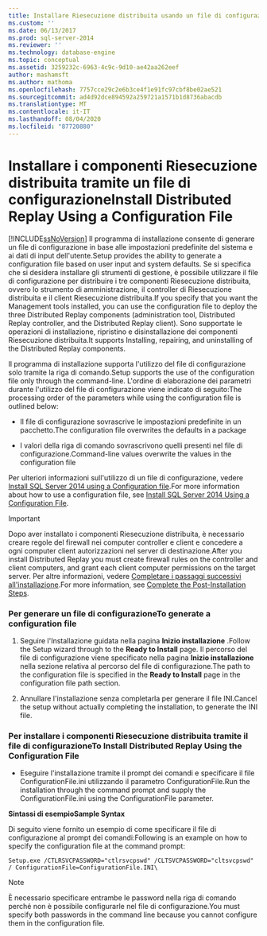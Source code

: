 ```yaml
---
title: Installare Riesecuzione distribuita usando un file di configurazione | Microsoft Docs
ms.custom: ''
ms.date: 06/13/2017
ms.prod: sql-server-2014
ms.reviewer: ''
ms.technology: database-engine
ms.topic: conceptual
ms.assetid: 3259232c-6963-4c9c-9d10-ae42aa262eef
author: mashamsft
ms.author: mathoma
ms.openlocfilehash: 7757cce29c2e6b3ce4f1e91fc97cbf8be02ae521
ms.sourcegitcommit: ad4d92dce894592a259721a1571b1d8736abacdb
ms.translationtype: MT
ms.contentlocale: it-IT
ms.lasthandoff: 08/04/2020
ms.locfileid: "87720880"
---
```

# <a name="install-distributed-replay-using-a-configuration-file"></a><span data-ttu-id="e7ee2-102">Installare i componenti Riesecuzione distribuita tramite un file di configurazione</span><span class="sxs-lookup"><span data-stu-id="e7ee2-102">Install Distributed Replay Using a Configuration File</span></span>
  [!INCLUDE[ssNoVersion](../../includes/ssnoversion-md.md)] <span data-ttu-id="e7ee2-103">Il programma di installazione consente di generare un file di configurazione in base alle impostazioni predefinite del sistema e ai dati di input dell'utente.</span><span class="sxs-lookup"><span data-stu-id="e7ee2-103">Setup provides the ability to generate a configuration file based on user input and system defaults.</span></span> <span data-ttu-id="e7ee2-104">Se si specifica che si desidera installare gli strumenti di gestione, è possibile utilizzare il file di configurazione per distribuire i tre componenti Riesecuzione distribuita, ovvero lo strumento di amministrazione, il controller di Riesecuzione distribuita e il client Riesecuzione distribuita.</span><span class="sxs-lookup"><span data-stu-id="e7ee2-104">If you specify that you want the Management tools installed, you can use the configuration file to deploy the three Distributed Replay components (administration tool, Distributed Replay controller, and the Distributed Replay client).</span></span> <span data-ttu-id="e7ee2-105">Sono supportate le operazioni di installazione, ripristino e disinstallazione dei componenti Riesecuzione distribuita.</span><span class="sxs-lookup"><span data-stu-id="e7ee2-105">It supports Installing, repairing, and uninstalling of the Distributed Replay components.</span></span>  
  
 <span data-ttu-id="e7ee2-106">Il programma di installazione supporta l'utilizzo del file di configurazione solo tramite la riga di comando.</span><span class="sxs-lookup"><span data-stu-id="e7ee2-106">Setup supports the use of the configuration file only through the command-line.</span></span> <span data-ttu-id="e7ee2-107">L'ordine di elaborazione dei parametri durante l'utilizzo del file di configurazione viene indicato di seguito:</span><span class="sxs-lookup"><span data-stu-id="e7ee2-107">The processing order of the parameters while using the configuration file is outlined below:</span></span>  
  
-   <span data-ttu-id="e7ee2-108">Il file di configurazione sovrascrive le impostazioni predefinite in un pacchetto.</span><span class="sxs-lookup"><span data-stu-id="e7ee2-108">The configuration file overwrites the defaults in a package</span></span>  
  
-   <span data-ttu-id="e7ee2-109">I valori della riga di comando sovrascrivono quelli presenti nel file di configurazione.</span><span class="sxs-lookup"><span data-stu-id="e7ee2-109">Command-line values overwrite the values in the configuration file</span></span>  
  
 <span data-ttu-id="e7ee2-110">Per ulteriori informazioni sull'utilizzo di un file di configurazione, vedere [Install SQL Server 2014 using a Configuration file](../../database-engine/install-windows/install-sql-server-using-a-configuration-file.md).</span><span class="sxs-lookup"><span data-stu-id="e7ee2-110">For more information about how to use a configuration file, see [Install SQL Server 2014 Using a Configuration File](../../database-engine/install-windows/install-sql-server-using-a-configuration-file.md).</span></span>  
  
> [!IMPORTANT]  
>  <span data-ttu-id="e7ee2-111">Dopo aver installato i componenti Riesecuzione distribuita, è necessario creare regole del firewall nei computer controller e client e concedere a ogni computer client autorizzazioni nel server di destinazione.</span><span class="sxs-lookup"><span data-stu-id="e7ee2-111">After you install Distributed Replay you must create firewall rules on the controller and client computers, and grant each client computer permissions on the target server.</span></span> <span data-ttu-id="e7ee2-112">Per altre informazioni, vedere [Completare i passaggi successivi all'installazione](../../tools/distributed-replay/complete-the-post-installation-steps.md).</span><span class="sxs-lookup"><span data-stu-id="e7ee2-112">For more information, see [Complete the Post-Installation Steps](../../tools/distributed-replay/complete-the-post-installation-steps.md).</span></span>  
  
### <a name="to-generate-a-configuration-file"></a><span data-ttu-id="e7ee2-113">Per generare un file di configurazione</span><span class="sxs-lookup"><span data-stu-id="e7ee2-113">To generate a configuration file</span></span>  
  
1.  <span data-ttu-id="e7ee2-114">Seguire l'Installazione guidata nella pagina **Inizio installazione** .</span><span class="sxs-lookup"><span data-stu-id="e7ee2-114">Follow the Setup wizard through to the **Ready to Install** page.</span></span> <span data-ttu-id="e7ee2-115">Il percorso del file di configurazione viene specificato nella pagina **Inizio installazione** nella sezione relativa al percorso del file di configurazione.</span><span class="sxs-lookup"><span data-stu-id="e7ee2-115">The path to the configuration file is specified in the **Ready to Install** page in the configuration file path section.</span></span>  
  
2.  <span data-ttu-id="e7ee2-116">Annullare l'installazione senza completarla per generare il file INI.</span><span class="sxs-lookup"><span data-stu-id="e7ee2-116">Cancel the setup without actually completing the installation, to generate the INI file.</span></span>  
  
### <a name="to-install-distributed-replay-using-the-configuration-file"></a><span data-ttu-id="e7ee2-117">Per installare i componenti Riesecuzione distribuita tramite il file di configurazione</span><span class="sxs-lookup"><span data-stu-id="e7ee2-117">To Install Distributed Replay Using the Configuration File</span></span>  
  
-   <span data-ttu-id="e7ee2-118">Eseguire l'installazione tramite il prompt dei comandi e specificare il file ConfigurationFile.ini utilizzando il parametro ConfigurationFile.</span><span class="sxs-lookup"><span data-stu-id="e7ee2-118">Run the installation through the command prompt and supply the ConfigurationFile.ini using the ConfigurationFile parameter.</span></span>  
  
 <span data-ttu-id="e7ee2-119">**Sintassi di esempio**</span><span class="sxs-lookup"><span data-stu-id="e7ee2-119">**Sample Syntax**</span></span>  
  
 <span data-ttu-id="e7ee2-120">Di seguito viene fornito un esempio di come specificare il file di configurazione al prompt dei comandi:</span><span class="sxs-lookup"><span data-stu-id="e7ee2-120">Following is an example on how to specify the configuration file at the command prompt:</span></span>  
  
```  
Setup.exe /CTLRSVCPASSWORD="ctlrsvcpswd" /CLTSVCPASSWORD="cltsvcpswd" / ConfigurationFile=ConfigurationFile.INI\  
```  
  
> [!NOTE]  
>  <span data-ttu-id="e7ee2-121">È necessario specificare entrambe le password nella riga di comando perché non è possibile configurarle nel file di configurazione.</span><span class="sxs-lookup"><span data-stu-id="e7ee2-121">You must specify both passwords in the command line because you cannot configure them in the configuration file.</span></span>  
  
  

